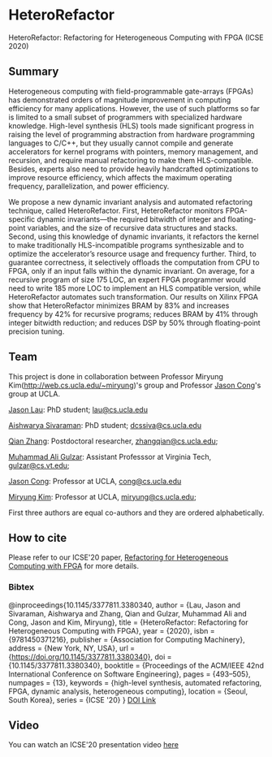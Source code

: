 # HeteroRefactor
HeteroRefactor: Refactoring for Heterogeneous Computing with FPGA (ICSE 2020)

## Summary 
Heterogeneous computing with field-programmable gate-arrays (FPGAs) has demonstrated orders of magnitude improvement in computing efficiency for many applications. However, the use of such platforms so far is limited to a small subset of programmers with specialized hardware knowledge. High-level synthesis (HLS) tools made significant progress in raising the level of programming abstraction from hardware programming languages to C/C++, but they usually cannot compile and generate accelerators for kernel programs with pointers, memory management, and recursion, and require manual refactoring to make them HLS-compatible. Besides, experts also need to provide heavily handcrafted optimizations to improve resource efficiency, which affects the maximum operating frequency, parallelization, and power efficiency. 

We propose a new dynamic invariant analysis and automated refactoring technique, called HeteroRefactor. First, HeteroRefactor monitors FPGA-specific dynamic invariants—the required bitwidth of integer and floating-point variables, and the size of recursive data structures and stacks. Second, using this knowledge of dynamic invariants, it refactors the kernel to make traditionally HLS-incompatible programs synthesizable and to optimize the accelerator’s resource usage and frequency further. Third, to guarantee correctness, it selectively offloads the computation from CPU to FPGA, only if an input falls within the dynamic invariant.
On average, for a recursive program of size 175 LOC, an expert FPGA programmer would need to write 185 more LOC to implement an HLS compatible version, while HeteroRefactor automates such transformation. Our results on Xilinx FPGA show that HeteroRefactor minimizes BRAM by 83% and increases frequency by 42% for recursive programs; reduces BRAM by 41% through integer bitwidth reduction; and reduces DSP by 50% through floating-point precision tuning.

## Team 
This project is done in collaboration between Professor Miryung Kim(http://web.cs.ucla.edu/~miryung)'s group and Professor [Jason Cong](https://vast.cs.ucla.edu/people/faculty/jason-cong)'s group at UCLA. 

[Jason Lau](https://vast.cs.ucla.edu/people/student/jason-lau): PhD student;  lau@cs.ucla.edu

[Aishwarya Sivaraman](https://scholar.google.com/citations?user=PXKLONAAAAAJ&hl=en): PhD student; dcssiva@cs.ucla.edu

[Qian Zhang](http://web.cs.ucla.edu/~zhangqian/): Postdoctoral researcher, zhangqian@cs.ucla.edu;

[Muhammad Ali Gulzar](https://people.cs.vt.edu/~gulzar/): Assistant Professsor at Virginia Tech, gulzar@cs.vt.edu;

[Jason Cong](https://vast.cs.ucla.edu/people/faculty/jason-cong): Professor at UCLA, cong@cs.ucla.edu

[Miryung Kim](http://web.cs.ucla.edu/~miryung/): Professor at UCLA, miryung@cs.ucla.edu;

First three authors are equal co-authors and they are ordered alphabetically. 

## How to cite 
Please refer to our ICSE'20 paper, [Refactoring for Heterogeneous Computing with FPGA](https://web.cs.ucla.edu/~miryung/Publications/icse2020-heterorefactor.pdf) for more details. 
### Bibtex  
@inproceedings{10.1145/3377811.3380340,
author = {Lau, Jason and Sivaraman, Aishwarya and Zhang, Qian and Gulzar, Muhammad Ali and Cong, Jason and Kim, Miryung},
title = {HeteroRefactor: Refactoring for Heterogeneous Computing with FPGA},
year = {2020},
isbn = {9781450371216},
publisher = {Association for Computing Machinery},
address = {New York, NY, USA},
url = {https://doi.org/10.1145/3377811.3380340},
doi = {10.1145/3377811.3380340},
booktitle = {Proceedings of the ACM/IEEE 42nd International Conference on Software Engineering},
pages = {493–505},
numpages = {13},
keywords = {high-level synthesis, automated refactoring, FPGA, dynamic analysis, heterogeneous computing},
location = {Seoul, South Korea},
series = {ICSE '20}
}
[DOI Link](https://dl.acm.org/doi/10.1145/3377811.3380340)

## Video
You can watch an ICSE'20 presentation video [here](https://www.youtube.com/watch?v=FCLYIpPHHls)
 
